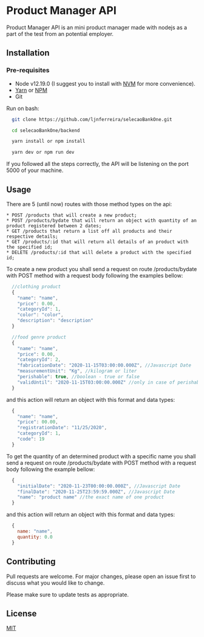 # Product Manager API

Product Manager API is an mini product manager made with nodejs as a part of the test from an potential employer.

## Installation

### Pre-requisites
  
  * Node v12.19.0 (I suggest you to install with [NVM](https://github.com/nvm-sh/nvm/blob/master/README.md) for more convenience).
  * [Yarn](https://yarnpkg.com/) or [NPM](https://www.npmjs.com/)
  * Git

  Run on bash:
  
  ```bash
    git clone https://github.com/ljnferreira/selecaoBankOne.git
  ```

  ```bash
    cd selecaoBankOne/backend
  ```

  ```bash
    yarn install or npm install
  ```

  ```bash
    yarn dev or npm run dev
  ```

  If you followed all the steps correctly, the API will be listening on the port 5000 of your machine.

## Usage

  There are 5 (until now) routes with those method types on the api:
  
    * POST /products that will create a new product;
    * POST /products/bydate that will return an object with quantity of an product registered between 2 dates;
    * GET /products that return a list off all products and their respective details;
    * GET /products/:id that will return all details of an product with the specified id;
    * DELETE /products/:id that will delete a product with the specified id;

  To create a new product you shall send a request on route /products/bydate with POST method with a request body following the examples bellow:

  ```javascript
    //clothing product
    {
      "name": "name",
      "price": 0.00,
      "categoryId": 1,
      "color": "color",
      "description": "description"
    }

    //food genre product
    {
      "name": "name",
      "price": 0.00,
      "categoryId": 2,
      "fabricationDate": "2020-11-15T03:00:00.000Z", //Javascript Date
      "measurementUnit": "Kg", //kilogram or liter
      "perishable": true, //boolean - true or false
      "validUntil": "2020-11-15T03:00:00.000Z" //only in case of perishable be true
    }
  ```
  and this action will return an object with this format and data types:

  ```javascript
    {
      "name": "name",
      "price": 00.00,
      "registrationDate": "11/25/2020",
      "categoryId": 1,
      "code": 19
    }
  ```

  To get the quantity of an determined product with a specific name you shall send a request on
  route /products/bydate with POST method with a request body following the example bellow:

  ```javascript
    {
      "initialDate": "2020-11-23T00:00:00.000Z", //Javascript Date
      "finalDate": "2020-11-25T23:59:59.000Z", //Javascript Date
      "name": "product name" //the exact name of one product
    }
  ```

  and this action will return an object with this format and data types:

  ```javascript
    {
      name: "name",
      quantity: 0.0
    }
  ```

## Contributing
Pull requests are welcome. For major changes, please open an issue first to discuss what you would like to change.

Please make sure to update tests as appropriate.

## License
[MIT](https://choosealicense.com/licenses/mit/)